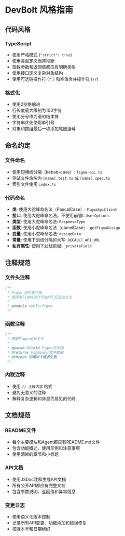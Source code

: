 # DevBolt 风格指南

## 代码风格

### TypeScript
- 使用严格模式 (`"strict": true`)
- 使用类型定义而非推断
- 函数参数和返回值都应有明确类型
- 使用接口定义复杂对象结构
- 使用可选链操作符 (`?.`) 和空值合并操作符 (`??`)

### 格式化
- 使用2空格缩进
- 行长度最大限制为100字符
- 使用分号作为语句结束符
- 字符串优先使用单引号
- 对象和数组最后一项添加尾随逗号

## 命名约定

### 文件命名
- 使用短横线分隔（kebab-case）: `figma-api.ts`
- 测试文件命名为 `[name].test.ts` 或 `[name].spec.ts`
- 索引文件使用 `index.ts`

### 代码命名
- **类**: 使用大驼峰命名法（PascalCase）: `FigmaApiClient`
- **接口**: 使用大驼峰命名法，不使用前缀I: `UserOptions`
- **类型**: 使用大驼峰命名法: `ResponseType`
- **函数**: 使用小驼峰命名法（camelCase）: `getFigmaDesign`
- **变量**: 使用小驼峰命名法: `designData`
- **常量**: 使用下划线分隔的大写: `DEFAULT_API_URL`
- **私有属性**: 使用下划线前缀: `_privateField`

## 注释规范

### 文件头注释
```typescript
/**
 * Figma API客户端
 * 提供与Figma设计平台API交互的方法
 * 
 * @module tools/figma
 */
```

### 函数注释
```typescript
/**
 * 获取Figma设计文件
 * 
 * @param fileId Figma文件ID
 * @returns Figma设计文件数据
 * @throws 如果API请求失败
 */
```

### 内联注释
- 使用 `// 注释内容` 格式
- 避免无意义的注释
- 解释复杂逻辑和非显而易见的代码

## 文档规范

### README文件
- 每个主要模块和Agent都应有README.md文件
- 包含功能概述、使用示例和注意事项
- 使用清晰的章节和小标题

### API文档
- 使用JSDoc注释生成API文档
- 所有公开API都应有完整文档
- 包含参数说明、返回值和异常信息

### 变更日志
- 使用语义化版本控制
- 记录所有API变更、功能添加和错误修复
- 按版本号和日期组织
